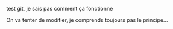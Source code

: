 test git, je sais pas comment ça fonctionne

On va tenter de modifier, je comprends toujours pas le principe...